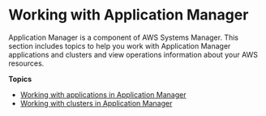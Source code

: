 # Working with Application Manager<a name="application-manager-working"></a>

Application Manager is a component of AWS Systems Manager\. This section includes topics to help you work with Application Manager applications and clusters and view operations information about your AWS resources\.

**Topics**
+ [Working with applications in Application Manager](application-manager-working-applications.md)
+ [Working with clusters in Application Manager](application-manager-working-clusters.md)
